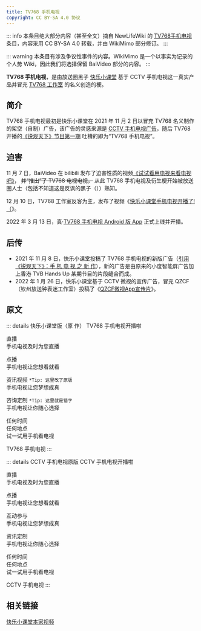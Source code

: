 ```yaml
---
title: TV768 手机电视
copyright: CC BY-SA 4.0 协议
---
```


::: info
本条目绝大部分内容（甚至全文）摘自 NewLifeWiki 的 [TV768手机电视](https://newlifewiki.miraheze.org/wiki/TV768手机电视) 条目，内容采用 CC BY-SA 4.0 转载，并由 WikiMimo 部分修订。
:::

::: warning
本条目有涉及争议性事件的内容。WikiMimo 是一个以事实为记录的个人势 Wiki，因此我们将选择保留 BaiVideo 部分的内容。
:::

**TV768 手机电视**，是由放送圈黑子 [快乐小课堂](/web-fair/tv-broadcasting-weirdo/klxkt.md) 基于 CCTV 手机电视这一真实产品并冒充 [TV768 工作室](../self-media/tv768-studio.md) 的名义创造的梗。

## 简介

TV768 手机电视最初是快乐小课堂在 2021 年 11 月 2 日以冒充 TV768 名义制作的架空（自制）广告，该广告的灵感来源是 [CCTV 手机电视广告](https://www.bilibili.com/video/BV1u3411475X)，随后 TV768 开播的[《锐观天下》节目第一期](https://www.bilibili.com/video/BV1TL4y1q7sm) 吐槽的即为“TV768 手机电视”。

## 迫害

11 月 7 日，BaiVideo 在 bilibili 发布了迫害性质的视频[《试试看用电视来看电视吧》](https://www.bilibili.com/video/BV1eq4y1373H)， ~~并“推出”了 TV768 电视电视，~~ 从此 TV768 手机电视及衍生梗开始被放送圈人士（包括不知道这是反讽的黑子（））熟知。

12 月 10 日，TV768 工作室反客为主，发布了视频《[快乐小课堂手机电视开播了!（](https://www.bilibili.com/video/BV1z34y1X75W/)》。

2022 年 3 月 13 日，真·[TV768 手机电视 Android 版 App](https://t.bilibili.com/637049430832316423) 正式上线并开播。

## 后传

- 2021 年 11 月 8 日，快乐小课堂投稿了 TV768 手机电视的新版广告（[引用《锐观天下》：手 机 电 视 之 新 作](https://www.bilibili.com/video/BV1Xb4y187Re)），新的广告是由原来的小度智能屏广告加上香港 TVB Hands Up 某期节目的片段缝合而成。
- 2022 年 1 月 26 日，快乐小课堂基于 CCTV 微视的宣传广告，冒充 QZCF（钦州放送钟表迷工作室）投稿了《[QZCF微视App宣传片](https://www.bilibili.com/video/BV1eu41117Ff)》。

## 原文

::: details 快乐小课堂版（原 作）
TV768 手机电视开播啦

直播  
手机电视及时为您直播

点播  
手机电视让您想看就看

资讯视频 `*Tip: 这里改了原版`  
手机电视让您梦想成真

咨询定制 `*Tip: 这里就是错字`  
手机电视让你随心选择

任何时间  
任何地点  
试一试用手机看电视

TV768 手机电视
:::

::: details CCTV 手机电视原版
CCTV 手机电视开播啦

直播  
手机电视及时为您直播

点播  
手机电视让您想看就看

互动参与  
手机电视让您梦想成真

资讯定制  
手机电视让你随心选择

任何时间  
任何地点  
试一试用手机看电视

CCTV 手机电视
:::

## 相关链接

[快乐小课堂本家视频](https://www.bilibili.com/video/BV1hL4y1q7bM)